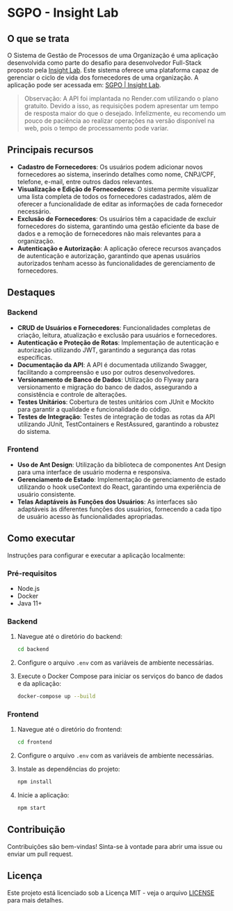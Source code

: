 # SGPO - Insight Lab

## O que se trata

O Sistema de Gestão de Processos de uma Organização é uma aplicação desenvolvida como parte do desafio para desenvolvedor Full-Stack proposto pela [Insight Lab](https://www.insightlab.ufc.br/). Este sistema oferece uma plataforma capaz de gerenciar o ciclo de vida dos fornecedores de uma organização. A aplicação pode ser acessada em: [SGPO | Insight Lab]().

> Observação: A API foi implantada no Render.com utilizando o plano gratuito. Devido a isso, as requisições podem apresentar um tempo de resposta maior do que o desejado. Infelizmente, eu recomendo um pouco de paciência ao realizar operações na versão disponível na web, pois o tempo de processamento pode variar.

## Principais recursos

- **Cadastro de Fornecedores**: Os usuários podem adicionar novos fornecedores ao sistema, inserindo detalhes como nome, CNPJ/CPF, telefone, e-mail, entre outros dados relevantes.
- **Visualização e Edição de Fornecedores**: O sistema permite visualizar uma lista completa de todos os fornecedores cadastrados, além de oferecer a funcionalidade de editar as informações de cada fornecedor necessário.
- **Exclusão de Fornecedores**: Os usuários têm a capacidade de excluir fornecedores do sistema, garantindo uma gestão eficiente da base de dados e a remoção de fornecedores não mais relevantes para a organização.
- **Autenticação e Autorização**: A aplicação oferece recursos avançados de autenticação e autorização, garantindo que apenas usuários autorizados tenham acesso às funcionalidades de gerenciamento de fornecedores.

## Destaques

### Backend

- **CRUD de Usuários e Fornecedores**: Funcionalidades completas de criação, leitura, atualização e exclusão para usuários e fornecedores.
- **Autenticação e Proteção de Rotas**: Implementação de autenticação e autorização utilizando JWT, garantindo a segurança das rotas específicas.
- **Documentação da API**: A API é documentada utilizando Swagger, facilitando a compreensão e uso por outros desenvolvedores.
- **Versionamento de Banco de Dados**: Utilização do Flyway para versionamento e migração do banco de dados, assegurando a consistência e controle de alterações.
- **Testes Unitários**: Cobertura de testes unitários com JUnit e Mockito para garantir a qualidade e funcionalidade do código.
- **Testes de Integração**: Testes de integração de todas as rotas da API utilizando JUnit, TestContainers e RestAssured, garantindo a robustez do sistema.

### Frontend

- **Uso de Ant Design**: Utilização da biblioteca de componentes Ant Design para uma interface de usuário moderna e responsiva.
- **Gerenciamento de Estado**: Implementação de gerenciamento de estado utilizando o hook useContext do React, garantindo uma experiência de usuário consistente.
- **Telas Adaptáveis às Funções dos Usuários**: As interfaces são adaptáveis às diferentes funções dos usuários, fornecendo a cada tipo de usuário acesso às funcionalidades apropriadas.

## Como executar

Instruções para configurar e executar a aplicação localmente:

### Pré-requisitos

- Node.js
- Docker
- Java 11+

### Backend

1. Navegue até o diretório do backend:

   ```bash
   cd backend
   ```

2. Configure o arquivo `.env` com as variáveis de ambiente necessárias.

3. Execute o Docker Compose para iniciar os serviços do banco de dados e da aplicação:
   ```bash
   docker-compose up --build
   ```

### Frontend

1. Navegue até o diretório do frontend:

   ```bash
   cd frontend
   ```

2. Configure o arquivo `.env` com as variáveis de ambiente necessárias.

3. Instale as dependências do projeto:

   ```bash
   npm install
   ```

4. Inicie a aplicação:
   ```bash
   npm start
   ```

## Contribuição

Contribuições são bem-vindas! Sinta-se à vontade para abrir uma issue ou enviar um pull request.

## Licença

Este projeto está licenciado sob a Licença MIT - veja o arquivo [LICENSE](LICENSE) para mais detalhes.
